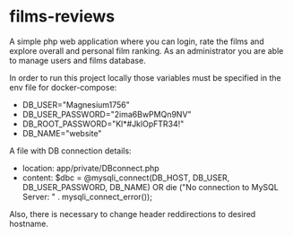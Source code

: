 # films-reviews

A simple php web application where you can login, rate the films and explore overall and personal film ranking.
As an administrator you are able to manage users and films database.


In order to run this project locally those variables must be specified in the env file for docker-compose:
- DB_USER="Magnesium1756"
- DB_USER_PASSWORD="2ima6BwPMQn9NV"
- DB_ROOT_PASSWORD="Kl*#JklOpFTR34!"
- DB_NAME="website"

A file with DB connection details:
- location: app/private/DBconnect.php
- content: $dbc = @mysqli_connect(DB_HOST, DB_USER, DB_USER_PASSWORD, DB_NAME) OR die ("No connection to MySQL Server: " . mysqli_connect_error());

Also, there is necessary to change header reddirections to desired hostname.
